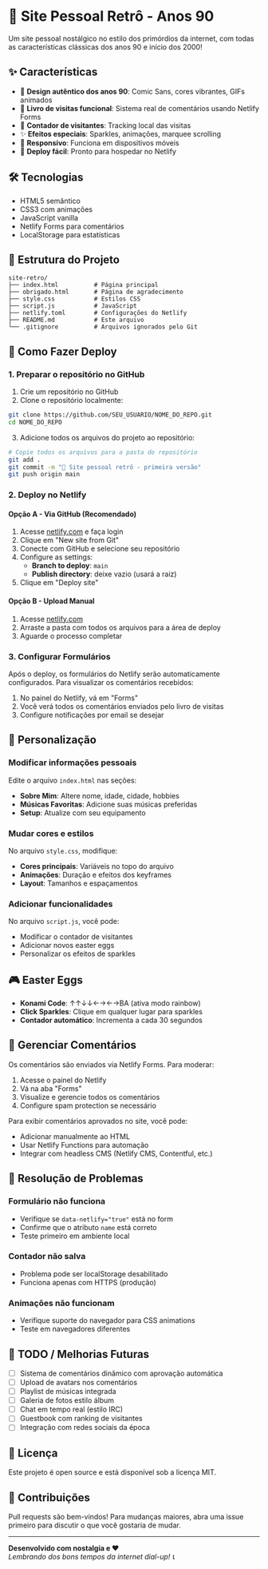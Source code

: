 # 🌟 Site Pessoal Retrô - Anos 90

Um site pessoal nostálgico no estilo dos primórdios da internet, com todas as características clássicas dos anos 90 e início dos 2000!

## ✨ Características

- 🎨 **Design autêntico dos anos 90**: Comic Sans, cores vibrantes, GIFs animados
- 📝 **Livro de visitas funcional**: Sistema real de comentários usando Netlify Forms  
- 🔢 **Contador de visitantes**: Tracking local das visitas
- ✨ **Efeitos especiais**: Sparkles, animações, marquee scrolling
- 📱 **Responsivo**: Funciona em dispositivos móveis
- 🚀 **Deploy fácil**: Pronto para hospedar no Netlify

## 🛠️ Tecnologias

- HTML5 semântico
- CSS3 com animações
- JavaScript vanilla
- Netlify Forms para comentários
- LocalStorage para estatísticas

## 📁 Estrutura do Projeto

```
site-retro/
├── index.html          # Página principal
├── obrigado.html       # Página de agradecimento  
├── style.css           # Estilos CSS
├── script.js           # JavaScript
├── netlify.toml        # Configurações do Netlify
├── README.md           # Este arquivo
└── .gitignore          # Arquivos ignorados pelo Git
```

## 🚀 Como Fazer Deploy

### 1. Preparar o repositório no GitHub

1. Crie um repositório no GitHub
2. Clone o repositório localmente:
```bash
git clone https://github.com/SEU_USUARIO/NOME_DO_REPO.git
cd NOME_DO_REPO
```

3. Adicione todos os arquivos do projeto ao repositório:
```bash
# Copie todos os arquivos para a pasta do repositório
git add .
git commit -m "🚀 Site pessoal retrô - primeira versão"
git push origin main
```

### 2. Deploy no Netlify

#### Opção A - Via GitHub (Recomendado)
1. Acesse [netlify.com](https://netlify.com) e faça login
2. Clique em "New site from Git"
3. Conecte com GitHub e selecione seu repositório
4. Configure as settings:
   - **Branch to deploy**: `main`
   - **Publish directory**: deixe vazio (usará a raiz)
5. Clique em "Deploy site"

#### Opção B - Upload Manual
1. Acesse [netlify.com](https://netlify.com) 
2. Arraste a pasta com todos os arquivos para a área de deploy
3. Aguarde o processo completar

### 3. Configurar Formulários

Após o deploy, os formulários do Netlify serão automaticamente configurados. Para visualizar os comentários recebidos:

1. No painel do Netlify, vá em "Forms"
2. Você verá todos os comentários enviados pelo livro de visitas
3. Configure notificações por email se desejar

## 🎨 Personalização

### Modificar informações pessoais
Edite o arquivo `index.html` nas seções:
- **Sobre Mim**: Altere nome, idade, cidade, hobbies
- **Músicas Favoritas**: Adicione suas músicas preferidas
- **Setup**: Atualize com seu equipamento

### Mudar cores e estilos
No arquivo `style.css`, modifique:
- **Cores principais**: Variáveis no topo do arquivo
- **Animações**: Duração e efeitos dos keyframes
- **Layout**: Tamanhos e espaçamentos

### Adicionar funcionalidades
No arquivo `script.js`, você pode:
- Modificar o contador de visitantes
- Adicionar novos easter eggs
- Personalizar os efeitos de sparkles

## 🎮 Easter Eggs

- **Konami Code**: ↑↑↓↓←→←→BA (ativa modo rainbow)
- **Click Sparkles**: Clique em qualquer lugar para sparkles
- **Contador automático**: Incrementa a cada 30 segundos

## 📧 Gerenciar Comentários

Os comentários são enviados via Netlify Forms. Para moderar:

1. Acesse o painel do Netlify
2. Vá na aba "Forms" 
3. Visualize e gerencie todos os comentários
4. Configure spam protection se necessário

Para exibir comentários aprovados no site, você pode:
- Adicionar manualmente ao HTML 
- Usar Netlify Functions para automação
- Integrar com headless CMS (Netlify CMS, Contentful, etc.)

## 🔧 Resolução de Problemas

### Formulário não funciona
- Verifique se `data-netlify="true"` está no form
- Confirme que o atributo `name` está correto
- Teste primeiro em ambiente local

### Contador não salva
- Problema pode ser localStorage desabilitado
- Funciona apenas com HTTPS (produção)

### Animações não funcionam  
- Verifique suporte do navegador para CSS animations
- Teste em navegadores diferentes

## 📝 TODO / Melhorias Futuras

- [ ] Sistema de comentários dinâmico com aprovação automática
- [ ] Upload de avatars nos comentários  
- [ ] Playlist de músicas integrada
- [ ] Galeria de fotos estilo álbum
- [ ] Chat em tempo real (estilo IRC)
- [ ] Guestbook com ranking de visitantes
- [ ] Integração com redes sociais da época

## 📜 Licença

Este projeto é open source e está disponível sob a licença MIT.

## 🤝 Contribuições

Pull requests são bem-vindos! Para mudanças maiores, abra uma issue primeiro para discutir o que você gostaria de mudar.

---

**Desenvolvido com nostalgia e ❤️**  
*Lembrando dos bons tempos da internet dial-up! 📞*
